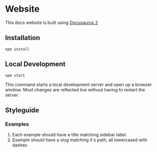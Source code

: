 # Website

This docs website is built using [Docusaurus 2](https://v2.docusaurus.io/)

## Installation

```console
npm install
```

## Local Development

```console
npm start
```

This command starts a local development server and open up a browser window. Most changes are reflected live without having to restart the server.


## Styleguide

### Examples

1. Each example should have a title matching sidebar label.
2. Example should have a slug matching it's path, all lowercased with dashes 
